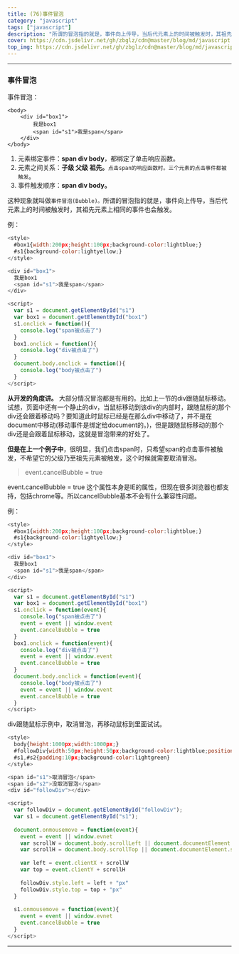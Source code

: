```yaml
---
title: (76)事件冒泡
category: "javascript"
tags: ["javascript"]
description: "所谓的冒泡指的就是，事件向上传导，当后代元素上的时间被触发时，其祖先元素上相同的事件也会触发。"
cover: https://cdn.jsdelivr.net/gh/zbglz/cdn@master/blog/md/javascript.svg
top_img: https://cdn.jsdelivr.net/gh/zbglz/cdn@master/blog/md/javascript.svg
---
```


***

### 事件冒泡

事件冒泡：


    <body>
        <div id="box1">
            我是box1
            <span id="s1">我是span</span>
        </div>
    </body>


1. 元素绑定事件：**span div  body**，都绑定了单击响应函数。
2. 元素之间关系：**子级 父级 祖先。**`点击span的响应函数时。三个元素的点击事件都被触发`。
3. 事件触发顺序：**span div  body。**

这种现象就叫做`事件冒泡(Bubble)。`所谓的冒泡指的就是，事件向上传导，当后代元素上的时间被触发时，其祖先元素上相同的事件也会触发。

例：

```js html
<style>
  #box1{width:200px;height:100px;background-color:lightblue;}
  #s1{background-color:lightyellow;}
</style>

<div id="box1">
  我是box1
  <span id="s1">我是span</span>
</div>

<script>
  var s1 = document.getElementById("s1")
  var box1 = document.getElementById("box1")
  s1.onclick = function(){
    console.log("span被点击了")
  }
  box1.onclick = function(){
    console.log("div被点击了")
  }
  document.body.onclick = function(){
    console.log("body被点击了")
  }
</script>
```


**从开发的角度讲。**
大部分情况冒泡都是有用的。比如上一节的div跟随鼠标移动。试想，页面中还有一个静止的div，当鼠标移动到该div的内部时，跟随鼠标的那个div还会跟着移动吗？要知道此时鼠标已经是在那么div中移动了，并不是在document中移动(移动事件是绑定给document的。)，但是跟随鼠标移动的那个div还是会跟着鼠标移动，这就是冒泡带来的好处了。


**但是在上一个例子中**，很明显，我们点击span时，只希望span的点击事件被触发，不希望它的父级乃至祖先元素被触发，这个时候就需要取消冒泡。

> event.cancelBubble = true

event.cancelBubble = true 这个属性本身是IE的属性，但现在很多浏览器也都支持，包括chrome等。所以cancelBubble基本不会有什么兼容性问题。

例：


```js html
<style>
  #box1{width:200px;height:100px;background-color:lightblue;}
  #s1{background-color:lightyellow;}
</style>

<div id="box1">
  我是box1
  <span id="s1">我是span</span>
</div>

<script>
  var s1 = document.getElementById("s1")
  var box1 = document.getElementById("box1")
  s1.onclick = function(event){
    console.log("span被点击了")
    event = event || window.event
    event.cancelBubble = true
  }
  box1.onclick = function(event){
    console.log("div被点击了")
    event = event || window.event
    event.cancelBubble = true
  }
  document.body.onclick = function(event){
    console.log("body被点击了")
    event = event || window.event
    event.cancelBubble = true
  }
</script>
```

div跟随鼠标示例中，取消冒泡，再移动鼠标到里面试试。


```js html
<style>
  body{height:1000px;width:1000px;}
  #followDiv{width:50px;height:50px;background-color:lightblue;position:absolute;}
  #s1,#s2{padding:10px;background-color:lightgreen}
</style>

<span id="s1">取消冒泡</span>
<span id="s2">没取消冒泡</span>
<div id="followDiv"></div>

<script>
  var followDiv = document.getElementById("followDiv");
  var s1 = document.getElementById("s1");
  
  document.onmousemove = function(event){
    event = event || window.evnet
    var scrollW = document.body.scrollLeft || document.documentElement.scrollLeft
    var scrollH = document.body.scrollTop || document.documentElement.scrollTop
    
    var left = event.clientX + scrollW
    var top = event.clientY + scrollH
    
    followDiv.style.left = left + "px"
    followDiv.style.top = top + "px"
  }
  
  s1.onmousemove = function(event){
    event = event || window.evnet
    event.cancelBubble = true
  }
</script>
```


***